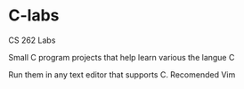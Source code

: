 # C-labs
CS 262 Labs 

Small C program projects that help learn various the langue C

Run them in any text editor that supports C. Recomended Vim
